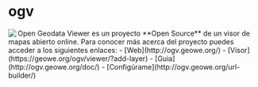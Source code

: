 # ogv

<img align="left" src="https://github.com/geowe/ogv/blob/master/screenshot.png">
Open Geodata Viewer es un proyecto **Open Source** de un visor de mapas abierto online. Para conocer más acerca del proyecto puedes acceder a los siguientes enlaces:
  - [Web](http://ogv.geowe.org/)
  - [Visor](https://geowe.org/ogv/viewer/?add-layer)
  - [Guia](http://ogv.geowe.org/doc/)
  - [Configúrame](http://ogv.geowe.org/url-builder/)
